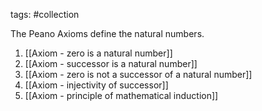 tags: #collection

The Peano Axioms define the natural numbers.

1. [[Axiom - zero is a natural number]]
2. [[Axiom - successor is a natural number]]
3. [[Axiom - zero is not a successor of a natural number]]
4. [[Axiom - injectivity of successor]]
5. [[Axiom - principle of mathematical induction]]